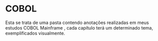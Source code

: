 # COBOL

Esta se trata de uma pasta contendo anotações realizadas em meus estudos COBOL Mainframe , cada capítulo terá um determinado tema, exemplificados visualmente.

##

